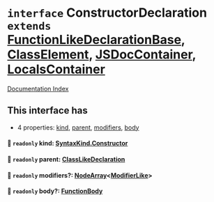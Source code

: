 # `interface` ConstructorDeclaration `extends` [FunctionLikeDeclarationBase](../private.interface.FunctionLikeDeclarationBase/README.md), [ClassElement](../private.interface.ClassElement/README.md), [JSDocContainer](../private.interface.JSDocContainer/README.md), [LocalsContainer](../private.interface.LocalsContainer/README.md)

[Documentation Index](../README.md)

## This interface has

- 4 properties:
[kind](#-readonly-kind-syntaxkindconstructor),
[parent](#-readonly-parent-classlikedeclaration),
[modifiers](#-readonly-modifiers-nodearraymodifierlike),
[body](#-readonly-body-functionbody)


#### 📄 `readonly` kind: [SyntaxKind.Constructor](../private.enum.SyntaxKind/README.md#constructor--176)



#### 📄 `readonly` parent: [ClassLikeDeclaration](../private.type.ClassLikeDeclaration/README.md)



#### 📄 `readonly` modifiers?: [NodeArray](../private.interface.NodeArray/README.md)\<[ModifierLike](../private.type.ModifierLike/README.md)>



#### 📄 `readonly` body?: [FunctionBody](../private.type.FunctionBody/README.md)



